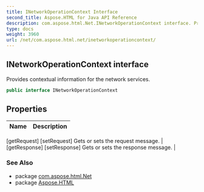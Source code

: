 ```yaml
---
title: INetworkOperationContext Interface
second_title: Aspose.HTML for Java API Reference
description: com.aspose.html.Net.INetworkOperationContext interface. Provides contextual information for the network services
type: docs
weight: 3960
url: /net/com.aspose.html.net/inetworkoperationcontext/
---
```

## INetworkOperationContext interface

Provides contextual information for the network services.

```java
public interface INetworkOperationContext
```

## Properties

| Name | Description |
| --- | --- |
[getRequest]
[setRequest] Gets or sets the request message. |
[getResponse]
[setResponse] Gets or sets the response message. |

### See Also

* package [com.aspose.html.Net](../../com.aspose.html.net/)
* package [Aspose.HTML](../../)

